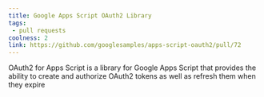 ```yaml
---
title: Google Apps Script OAuth2 Library
tags:
 - pull requests
coolness: 2
link: https://github.com/googlesamples/apps-script-oauth2/pull/72
---
```


OAuth2 for Apps Script is a library for Google Apps Script that provides the ability to create and authorize OAuth2 tokens as well as refresh them when they expire